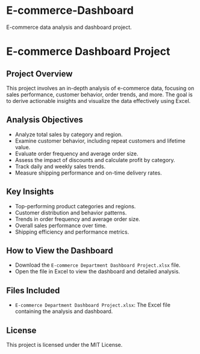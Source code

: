 # E-commerce-Dashboard
E-commerce data analysis and dashboard project.


# E-commerce Dashboard Project

## Project Overview
This project involves an in-depth analysis of e-commerce data, focusing on sales performance, customer behavior, order trends, and more. The goal is to derive actionable insights and visualize the data effectively using Excel.

## Analysis Objectives
- Analyze total sales by category and region.
- Examine customer behavior, including repeat customers and lifetime value.
- Evaluate order frequency and average order size.
- Assess the impact of discounts and calculate profit by category.
- Track daily and weekly sales trends.
- Measure shipping performance and on-time delivery rates.

## Key Insights
- Top-performing product categories and regions.
- Customer distribution and behavior patterns.
- Trends in order frequency and average order size.
- Overall sales performance over time.
- Shipping efficiency and performance metrics.

## How to View the Dashboard
- Download the `E-commerce Department Dashboard Project.xlsx` file.
- Open the file in Excel to view the dashboard and detailed analysis.

## Files Included
- `E-commerce Department Dashboard Project.xlsx`: The Excel file containing the analysis and dashboard.

## License
This project is licensed under the MIT License.

